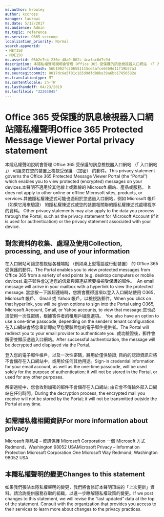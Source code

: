 ```yaml
---
ms.author: krowley
author: kccross
manager: laurawi
ms.date: 5/12/2017
ms.audience: Admin
ms.topic: reference
ms.service: O365-seccomp
localization_priority: Normal
search.appverid:
- MET150
- MOE150
ms.assetid: 05b2e7e4-230e-48a9-802c-4cafac0d7c9d
description: 本隱私權聲明說明會管理 Office 365 受保護的訊息檢視器入口網站 （「 入口網站 」） 可讓您在您的裝置上檢視受保護 （加密） 的郵件。本聲明不適用於其他線上或離線的 Microsoft 網站、產品或服務。其他隱私權陳述式可能也適用於您透過入口網站，例如 Microsoft 帳戶 （如果它用來驗證） 的隱私權陳述式或您的裝置相關聯的隱私權陳述式處理程序的資料。
ms.openlocfilehash: 56b1902fc206581115cd4afce0469d11f19b57a3
ms.sourcegitcommit: 0017dc6a5f81c165d9dfd88be39a6bb17856582e
ms.translationtype: MT
ms.contentlocale: zh-TW
ms.lasthandoff: 04/23/2019
ms.locfileid: "32265045"
---
```

# <a name="office-365-protected-message-viewer-portal-privacy-statement"></a><span data-ttu-id="bd63c-104">Office 365 受保護的訊息檢視器入口網站隱私權聲明</span><span class="sxs-lookup"><span data-stu-id="bd63c-104">Office 365 Protected Message Viewer Portal privacy statement</span></span>

<span data-ttu-id="bd63c-105">本隱私權聲明說明會管理 Office 365 受保護的訊息檢視器入口網站 （「 入口網站 」） 可讓您在您的裝置上檢視受保護 （加密） 的郵件。</span><span class="sxs-lookup"><span data-stu-id="bd63c-105">This privacy statement governs the Office 365 Protected Message Viewer Portal (the “Portal”) which enables you to view protected (encrypted) messages on your devices.</span></span><span data-ttu-id="bd63c-106">本聲明不適用於其他線上或離線的 Microsoft 網站、產品或服務。</span><span class="sxs-lookup"><span data-stu-id="bd63c-106">  It does not apply to other online or offline Microsoft sites, products, or services.</span></span><span data-ttu-id="bd63c-107">其他隱私權陳述式可能也適用於您透過入口網站，例如 Microsoft 帳戶 （如果它用來驗證） 的隱私權陳述式或您的裝置相關聯的隱私權陳述式處理程序的資料。</span><span class="sxs-lookup"><span data-stu-id="bd63c-107"> Other privacy statements may also apply to the data you process through the Portal, such as the privacy statement for Microsoft Account (if it is used for authentication) or the privacy statement associated with your device.</span></span>

## <a name="collection-processing-and-use-of-your-information"></a><span data-ttu-id="bd63c-108">對您資料的收集、處理及使用</span><span class="sxs-lookup"><span data-stu-id="bd63c-108">Collection, processing, and use of your information</span></span>

<span data-ttu-id="bd63c-109">在入口網站可讓您檢視從各種端點 （例如桌上型電腦或行動裝置） 的 Office 365 受保護的郵件。</span><span class="sxs-lookup"><span data-stu-id="bd63c-109">The Portal enables you to view protected messages from Office 365 from a variety of end points (e.g. desktop computers or mobile devices).</span></span><span data-ttu-id="bd63c-110">電子郵件會送達您的信箱與超連結若要檢視受保護的郵件。</span><span class="sxs-lookup"><span data-stu-id="bd63c-110">  An email message will arrive in your mailbox with a hyperlink to view the protected message.</span></span> <span data-ttu-id="bd63c-111">當您按一下該超連結時，您將會獲得選項以登入入口網站使用 O365、 Microsoft 帳戶、 Gmail 或 Yahoo 帳戶，以檢視該郵件。</span><span class="sxs-lookup"><span data-stu-id="bd63c-111">When you click on that hyperlink, you will be given options to sign into the Portal using O365, Microsoft Account, Gmail, or Yahoo accounts, to view that message.</span></span><span data-ttu-id="bd63c-112">您也必須使用一次性密碼，根據寄件者的租用戶組態選項。</span><span class="sxs-lookup"><span data-stu-id="bd63c-112">  You also have an option to use a one-time passcode, depending on the sender’s tenant configuration.</span></span> <span data-ttu-id="bd63c-113">在入口網站會將您重新導向至您要驗證您的電子郵件提供者。</span><span class="sxs-lookup"><span data-stu-id="bd63c-113">The Portal will redirect you to your email provider to authenticate you.</span></span> <span data-ttu-id="bd63c-114">成功驗證後，郵件會解密並顯示透過入口網站。</span><span class="sxs-lookup"><span data-stu-id="bd63c-114">After successful authentication, the message will be decrypted and displayed via the Portal.</span></span>

<span data-ttu-id="bd63c-115">登入您的電子郵件帳戶，以及一次性密碼，將用於僅供驗證; 目的的認證資訊它將不會儲存在入口網站中，或用於任何其他用途。</span><span class="sxs-lookup"><span data-stu-id="bd63c-115">Sign-in credential information for your email account, as well as the one-time passcode, will be used solely for the purpose of authentication; it will not be stored in the Portal, or used for any other purposes.</span></span>

<span data-ttu-id="bd63c-116">解密過程中，您會收到加密的郵件不會儲存在入口網站; 由它會不傳輸外部入口網站在任何時間。</span><span class="sxs-lookup"><span data-stu-id="bd63c-116">During the decryption process, the encrypted mail you receive will not be stored by the Portal; it will not be transmitted outside the Portal at any time.</span></span>

## <a name="for-more-information-about-privacy"></a><span data-ttu-id="bd63c-117">如需隱私權相關資訊</span><span class="sxs-lookup"><span data-stu-id="bd63c-117">For more information about privacy</span></span>

<span data-ttu-id="bd63c-118">Microsoft 隱私權 – 資訊保護 Microsoft Corporation 一個 Microsoft 方式 Redmond，Washington 98052 USA</span><span class="sxs-lookup"><span data-stu-id="bd63c-118">Microsoft Privacy – Information Protection Microsoft Corporation One Microsoft Way Redmond, Washington 98052 USA</span></span>

##     <a name="changes-to-this-statement"></a><span data-ttu-id="bd63c-119">本隱私權聲明的變更</span><span class="sxs-lookup"><span data-stu-id="bd63c-119">Changes to this statement</span></span>

<span data-ttu-id="bd63c-p104">如果我們張貼本隱私權聲明的變更，我們將會修訂本聲明頂端的「上次更新」資料。請洽詢提供服務存取的組織，以進一步瞭解隱私權政策的變更。</span><span class="sxs-lookup"><span data-stu-id="bd63c-p104">If we post changes to this statement, we will revise the “last updated” data at the top of the statement. Consult with the organization that provides you access to their services to learn more about changes to the privacy practices.</span></span>


